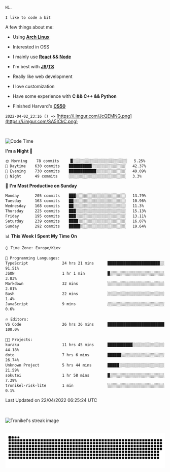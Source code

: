 ```
Hi.

I like to code a bit
```

A few things about me:

-   Using **[Arch Linux](https://archlinux.org/)**

-   Interested in OSS

-   I mainly use **[React](https://reactjs.org/) && [Node](https://nodejs.org/en/)**

-   I'm best with **[JS](https://www.javascript.com/)/[TS](https://www.typescriptlang.org/)**

-   Really like web development

-   I love customization

-   Have some experience with **C && C++ && Python**

-   Finished Harvard's **[CS50](https://cs50.harvard.edu)**

`2022-04-02_23:16 () =>` [https://i.imgur.com/JcQEMNG.png](https://i.imgur.com/SA5ICkC.png)

<br>

<!--START_SECTION:waka-->
![Code Time](http://img.shields.io/badge/Code%20Time-548%20hrs%206%20mins-blue)

**I'm a Night 🦉** 

```text
🌞 Morning    78 commits     █░░░░░░░░░░░░░░░░░░░░░░░░   5.25% 
🌆 Daytime    630 commits    ██████████░░░░░░░░░░░░░░░   42.37% 
🌃 Evening    730 commits    ████████████░░░░░░░░░░░░░   49.09% 
🌙 Night      49 commits     ░░░░░░░░░░░░░░░░░░░░░░░░░   3.3%

```
📅 **I'm Most Productive on Sunday** 

```text
Monday       205 commits    ███░░░░░░░░░░░░░░░░░░░░░░   13.79% 
Tuesday      163 commits    ██░░░░░░░░░░░░░░░░░░░░░░░   10.96% 
Wednesday    168 commits    ██░░░░░░░░░░░░░░░░░░░░░░░   11.3% 
Thursday     225 commits    ███░░░░░░░░░░░░░░░░░░░░░░   15.13% 
Friday       195 commits    ███░░░░░░░░░░░░░░░░░░░░░░   13.11% 
Saturday     239 commits    ████░░░░░░░░░░░░░░░░░░░░░   16.07% 
Sunday       292 commits    █████░░░░░░░░░░░░░░░░░░░░   19.64%

```


📊 **This Week I Spent My Time On** 

```text
⌚︎ Time Zone: Europe/Kiev

💬 Programming Languages: 
TypeScript               24 hrs 21 mins      ███████████████████████░░   91.51% 
JSON                     1 hr 1 min          █░░░░░░░░░░░░░░░░░░░░░░░░   3.83% 
Markdown                 32 mins             ░░░░░░░░░░░░░░░░░░░░░░░░░   2.01% 
Bash                     22 mins             ░░░░░░░░░░░░░░░░░░░░░░░░░   1.4% 
JavaScript               9 mins              ░░░░░░░░░░░░░░░░░░░░░░░░░   0.6%

🔥 Editors: 
VS Code                  26 hrs 36 mins      █████████████████████████   100.0%

🐱‍💻 Projects: 
kuraku                   11 hrs 45 mins      ███████████░░░░░░░░░░░░░░   44.18% 
doto                     7 hrs 6 mins        ██████░░░░░░░░░░░░░░░░░░░   26.74% 
Unknown Project          5 hrs 44 mins       █████░░░░░░░░░░░░░░░░░░░░   21.59% 
sokutei                  1 hr 58 mins        █░░░░░░░░░░░░░░░░░░░░░░░░   7.39% 
tronikel-risk-lite       1 min               ░░░░░░░░░░░░░░░░░░░░░░░░░   0.1%

```


 Last Updated on 22/04/2022 06:25:24 UTC
<!--END_SECTION:waka-->

<br>

<p><img align="center" src="https://github-readme-streak-stats.herokuapp.com/?user=Tronikelis&theme=dark" alt="Tronikel's streak image" /></p>

<br>

<img title="" src="https://raw.githubusercontent.com/Tronikelis/Tronikelis/output/github-contribution-grid-snake.svg" alt="very cool snake thingey" data-align="left">
